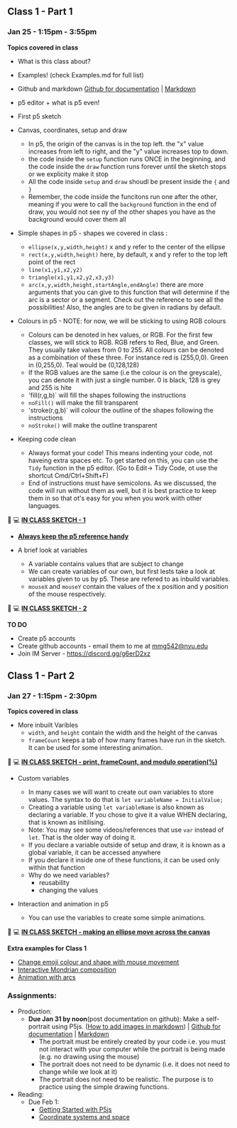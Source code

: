 ## Class 1 - Part 1
### Jan 25 - 1:15pm - 3:55pm

**Topics covered in class**

* What is this class about?
* Examples! (check Examples.md for full list)
* Github and markdown [Github for documentation](https://github.com/MathuraMG/Resources/blob/main/Github-for-documentation.md) | [Markdown](https://markdown-it.github.io/)
* p5 editor + what is p5 even!
* First p5 sketch 

* Canvas, coordinates, setup and draw
   * In p5, the origin of the canvas is in the top left. the "x" value increases from left to right, and the "y" value increases top to down.
   * the code inside the `setup` function runs ONCE in the beginning, and the code inside the `draw` function runs forever until the sketch stops or we explicity make it stop 
   * All the code inside `setup` and `draw` shoudl be present inside the `{` and `}`
   * Remember, the code inside the funcitons run one after the other, meaning if you were to call the `background` function in the end of draw, you would not see ny of the other shapes you have as the background would cover them all

* Simple shapes in p5 - shapes we covered in class :
   * `ellipse(x,y,width,height)`  x and y refer to the center of the ellipse
   * `rect(x,y,width,height)` here, by default, x and y refer to the top left point of the rect
   * `line(x1,y1,x2,y2)`
   * `triangle(x1,y1,x2,y2,x3,y3)`
   * `arc(x,y,width,height,startAngle,endAngle)` there are more arguments that you can give to this function that will determine if the arc is a sector or a segment. Check out the reference to see all the possibilities! Also, the angles are to be given in radians by default.

* Colours in p5 - NOTE: for now, we will be sticking to using RGB colours
  * Colours can be denoted in hex values, or RGB. For the first few classes, we will stick to RGB. RGB refers to Red, Blue, and Green. They usually take values from 0 to 255. All colours can be denoted as a combination of these three. For instance red is (255,0,0). Green in (0,255,0). Teal would be (0,128,128)
  * If the RGB values are the same (i.e the colour is on the greyscale), you can denote it with just a single number. 0 is black, 128 is grey and 255 is hite
  * 'fill(r,g,b)` will fill the shapes following the instructions
  * `noFill()` will make the fill transparent
  * 'stroke(r,g,b)` will colour the outline of the shapes following the instructions
  * `noStroke()` will make the outline transparent

* Keeping code clean
  * Always format your code! This means indenting your code, not haveing extra spaces etc. To get started on this, you can use the `Tidy` function in the p5 editor. (Go to Edit-> Tidy Code, ot use the shortcut Cmd/Ctrl+Shift+F)
  * End of instructions must have semicolons. As we discussed, the code will run without them as well, but it is best practice to keep them in so that ot's easy for you when you work wiith other languages.

🔴 💻 **[IN CLASS SKETCH - 1](https://editor.p5js.org/itp42/sketches/15dKNL0yz)**

* **[Always keep the p5 reference handy](https://p5js.org/reference/)**

* A brief look at variables
  * A variable contains values that are subject to change
  * We can create variables of our own, but first lests take a look at variables given to us by p5. These are refered to as inbuild variables.
  * `mouseX` and `mouseY` contain the values of the x position and y position of the mouse respectively.

🔴 💻 **[IN CLASS SKETCH - 2](https://editor.p5js.org/itp42/sketches/QElwCGm-L)**

**TO DO**
* Create p5 accounts
* Create github accounts - email them to me at mmg542@nyu.edu
* Join IM Server - https://discord.gg/g6erD2xz

## Class 1 - Part 2
### Jan 27 - 1:15pm - 2:30pm

**Topics covered in class**
* More inbuilt Varibles 
  * `width`, and `height` contain the width and the height of the canvas
  * `frameCount` keeps a tab of how many frames have run in the sketch. It can be used for some interesting animation.

🔴 💻 **[IN CLASS SKETCH - print, frameCount, and modulo operation(%)](https://editor.p5js.org/itp42/sketches/_Ot2FRR8V)**

* Custom variables
  * In many cases we will want to create out own variables to store values. The syntax to do that is `let variableName = InitialValue;`
  * Creating a variable using `let variableName` is also known as declaring a variable. If you chose to give it a value WHEN declaring, that is known as initilising.
  * Note: You may see some videos/references that use `var` instead of `let`. That is the older way of doing it.
  * If you declare a variable outside of setup and draw, it is known as a global variable, it can be accessed anywhere
  * If you declare it inside one of these functions, it can be used only within that function
  * Why do we need variables?
    * reusability 
    * changing the values

* Interaction and animation in p5
  * You can use the variables to create some simple animations.

🔴 💻 **[IN CLASS SKETCH - making an ellipse move across the canvas](https://editor.p5js.org/itp42/sketches/OL70onMfe)**


**Extra examples for Class 1**
* [Change emoji colour and shape with mouse movement](https://editor.p5js.org/itp42/sketches/DPKwQyIK0)
* [Interactive Mondrian composition](https://editor.p5js.org/itp42/sketches/P4cRwLPYl)
* [Animation with arcs](https://editor.p5js.org/itp42/sketches/HKWOhem2H)

### Assignments:
* Production: 
    * **Due Jan 31 by noon**(post documentation on github): Make a self-portrait using P5js. ([How to add images in markdown](https://github.com/MathuraMG/Resources/blob/main/Embedding-images-in-markdown.md)) | [Github for documentation](https://github.com/MathuraMG/Resources/blob/main/Github-for-documentation.md) | [Markdown](https://markdown-it.github.io/)
        * The portrait must be entirely created by your code i.e. you must not interact with your computer while the portrait is being made (e.g. no drawing using the mouse)
        * The portrait does not need to be dynamic (i.e. it does not need to change while we look at it)
        * The portrait does not need to be realistic. The purpose is to practice using the simple drawing functions.
* Reading:
    * Due Feb 1:
        * [Getting Started with P5js](https://p5js.org/get-started/)
        * [Coordinate systems and space](https://p5js.org/learn/coordinate-system-and-shapes.html)
